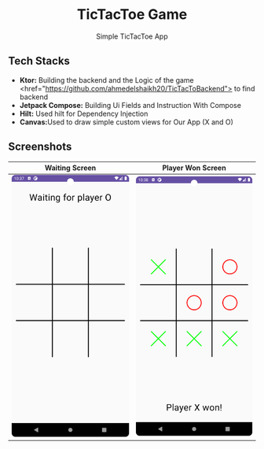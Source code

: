 
<h1 align="center">TicTacToe Game</h1>

<p align="center">
Simple TicTacToe App 

## Tech Stacks

- <b>Ktor:</b> Building the backend and the Logic of the game <href="https://github.com/ahmedelshaikh20/TicTacToBackend"> to find backend
- <b>Jetpack Compose:</b> Building Ui Fields and Instruction With Compose 
- <b>Hilt:</b> Used hilt for Dependency Injection
- <b>Canvas:</b>Used to draw simple custom views for Our App (X and O)




## Screenshots

|                   Waiting Screen                     |                   Player Won Screen                |                     
|:----------------------------------------------------:|:--------------------------------------------------:|
|     ![Waiting Screen](WaitingScreen.png)             |             ![Search](player-X-Won.png)            |
               
   
